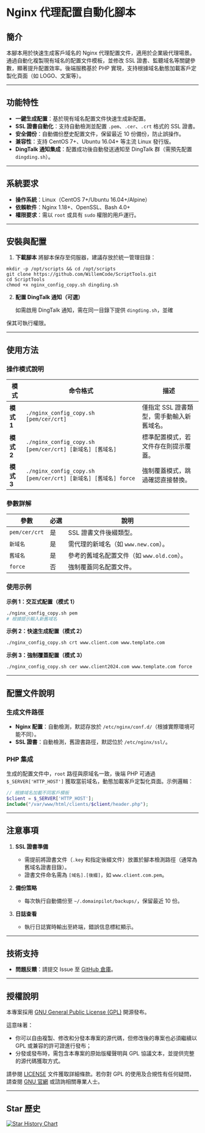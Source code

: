 # Nginx 代理配置自動化腳本

## 簡介

本腳本用於快速生成客戶域名的 Nginx 代理配置文件，適用於企業級代理場景。通過自動化複製現有域名的配置文件模板，並修改 SSL 證書、監聽域名等關鍵參數，顯著提升配置效率。後端服務基於 PHP 實現，支持根據域名動態加載客戶定製化頁面（如 LOGO、文案等）。

---

## 功能特性

- **一鍵生成配置**：基於現有域名配置文件快速生成新配置。
- **SSL 證書自動化**：支持自動檢測並配置 `.pem`、`.cer`、`.crt` 格式的 SSL 證書。
- **安全備份**：自動備份歷史配置文件，保留最近 10 份備份，防止誤操作。
- **兼容性**：支持 CentOS 7+、Ubuntu 16.04+ 等主流 Linux 發行版。
- **DingTalk 通知集成**：配置成功後自動發送通知至 DingTalk 群（需預先配置 `dingding.sh`）。

---

## 系統要求

- **操作系統**：Linux（CentOS 7+/Ubuntu 16.04+/Alpine）
- **依賴軟件**：Nginx 1.18+、OpenSSL、Bash 4.0+
- **權限要求**：需以 `root` 或具有 `sudo` 權限的用戶運行。

---

## 安裝與配置

1. **下載腳本**
   將腳本保存至伺服器，建議存放於統一管理目錄：
```
mkdir -p /opt/scripts && cd /opt/scripts
git clone https://github.com/WillemCode/ScriptTools.git
cd ScriptTools
chmod +x nginx_config_copy.sh dingding.sh
```

2. **配置 DingTalk 通知（可選）**

   如需啟用 DingTalk 通知，需在同一目錄下提供 `dingding.sh`，並確

保其可執行權限。

---

## 使用方法

### 操作模式說明

| 模式 | 命令格式 | 描述 |
|------|----------|------|
| **模式 1** | `./nginx_config_copy.sh [pem/cer/crt]` | 僅指定 SSL 證書類型，需手動輸入新舊域名。 |
| **模式 2** | `./nginx_config_copy.sh [pem/cer/crt] [新域名] [舊域名]` | 標準配置模式，若文件存在則提示覆蓋。 |
| **模式 3** | `./nginx_config_copy.sh [pem/cer/crt] [新域名] [舊域名] force` | 強制覆蓋模式，跳過確認直接替換。 |

### 參數詳解

| 參數 | 必選 | 說明 |
|------|------|------|
| `pem/cer/crt` | 是 | SSL 證書文件後綴類型。 |
| `新域名` | 是 | 需代理的新域名（如 `www.new.com`）。 |
| `舊域名` | 是 | 參考的舊域名配置文件（如 `www.old.com`）。 |
| `force` | 否 | 強制覆蓋同名配置文件。 |

### 使用示例

**示例 1：交互式配置（模式 1）**  
```bash
./nginx_config_copy.sh pem
# 根據提示輸入新舊域名
```

**示例 2：快速生成配置（模式 2）**  
```bash
./nginx_config_copy.sh crt www.client.com www.template.com
```

**示例 3：強制覆蓋配置（模式 3）**  
```bash
./nginx_config_copy.sh cer www.client2024.com www.template.com force
```

---

## 配置文件說明

### 生成文件路徑
- **Nginx 配置**：自動檢測，默認存放於 `/etc/nginx/conf.d/`（根據實際環境可能不同）。
- **SSL 證書**：自動檢測，舊證書路徑，默認位於 `/etc/nginx/ssl/`。

### PHP 集成
生成的配置文件中，`root` 路徑與原域名一致，後端 PHP 可通過 `$_SERVER['HTTP_HOST']` 獲取當前域名，動態加載客戶定製化頁面。示例邏輯：
```php
// 根據域名加載不同客戶模板
$client = $_SERVER['HTTP_HOST'];
include("/var/www/html/clients/$client/header.php");
```

---

## 注意事項

1. **SSL 證書準備**  
   - 需提前將證書文件（`.key` 和指定後綴文件）放置於腳本檢測路徑（通常為舊域名證書目錄）。
   - 證書文件命名需為 `[域名].[後綴]`，如 `www.client.com.pem`。

2. **備份策略**  
   - 每次執行自動備份至 `~/.domainpilot/backups/`，保留最近 10 份。

3. **日誌查看**  
   - 執行日誌實時輸出至終端，錯誤信息標紅顯示。

---

## 技術支持

- **問題反饋**：請提交 Issue 至 [GitHub 倉庫](https://github.com/WillemCode/ScriptTools/issues)。

---

## 授權說明

本專案採用 [GNU General Public License (GPL)](./LICENSE) 開源發布。

這意味著：

- 你可以自由複製、修改和分發本專案的源代碼，但修改後的專案也必須繼續以 GPL 或兼容的許可證進行發布；
- 分發或發布時，需包含本專案的原始版權聲明與 GPL 協議文本，並提供完整的源代碼獲取方式。

請參閱 [LICENSE](./LICENSE) 文件獲取詳細條款。若你對 GPL 的使用及合規性有任何疑問，請查閱 [GNU 官網](https://www.gnu.org/licenses/) 或諮詢相關專業人士。

---

## Star 歷史

[![Star History Chart](https://api.star-history.com/svg?repos=WillemCode/ScriptTools&type=Date)](https://www.star-history.com/#WillemCode/ScriptTools&Date)
